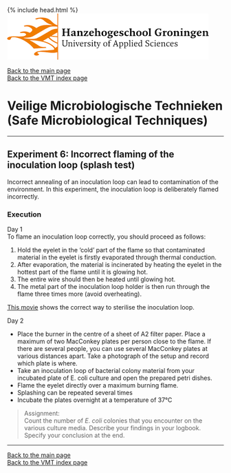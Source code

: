 {% include head.html %}
![Hanze](../hanze/hanze.png)

[Back to the main page](../index.md)  
[Back to the VMT index page](./00_vmt_index.md)  

# Veilige Microbiologische Technieken (Safe Microbiological Techniques)

---

## Experiment 6: Incorrect flaming of the inoculation loop (splash test)

Incorrect annealing of an inoculation loop can lead to contamination of the environment. In this experiment, the inoculation loop is deliberately flamed incorrectly.  

### Execution
Day 1  
To flame an inoculation loop correctly, you should proceed as follows:  
1. Hold the eyelet in the ‘cold’ part of the flame so that contaminated material in the eyelet is firstly evaporated through thermal conduction.
2. After evaporation, the material is incinerated by heating the eyelet in the hottest part of the flame until it is glowing hot.
3. The entire wire should then be heated until glowing hot.
4. The metal part of the inoculation loop holder is then run through the flame three times more (avoid overheating).  

[This movie](https://www.youtube.com/watch?v=LbNkJ6UKNXY) shows the correct way to sterilise the inoculation loop.  


Day 2  
- Place the burner in the centre of a sheet of A2 filter paper. Place a maximum of two MacConkey plates per person close to the flame. If there are several people, you can use several MacConkey plates at various distances apart. Take a photograph of the setup and record which plate is where.  
- Take an inoculation loop of bacterial colony material from your incubated plate of E. coli culture and open the prepared petri dishes.
- Flame the eyelet directly over a maximum burning flame.  
- Splashing can be repeated several times  
- Incubate the plates overnight at a temperature of 37°C  

>Assignment:  
Count the number of *E. coli* colonies that you encounter on the various culture media. Describe your findings in your logbook. Specify your conclusion at the end.

---

[Back to the main page](../index.md)  
[Back to the VMT index page](./00_vmt_index.md)  

